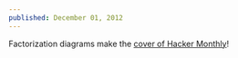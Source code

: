 ```yaml
---
published: December 01, 2012
---
```

Factorization diagrams make the [cover of Hacker
Monthly](http://hackermonthly.com/issue-31.html)!
